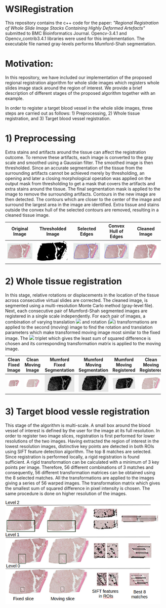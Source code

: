 # WSIRegistration

This repository contains the c++ code for the paper:
*"Regional Registration of Whole Slide Image Stacks Containing Highly Deformed Artefacts"* submitted to BMC Bioinformatics Journal. 
Opencv-3.4.1 and Opencv_contrib3.4.1 libraries were used for this implementation. 
The executable file named gray-levels performs Mumford-Shah segmentation.

# Motivation:
In this repository, we have included our implementation of the proposed regional registration algorithm for whole slide images which registers whole slides image stack around the region of interest. We provide a brief description of different stages of the proposed algorithm together with an example.

In order to register a target blood vessel in the whole slide images, three steps are carried out as follows: 1) Preprocessing, 2) Whole tissue registration, and 3) Target blood vessel registration. 

# 1) Preprocessing
Extra stains and artifacts around the tissue can affect the registration outcome. To remove these artifacts, each image is converted to the gray scale and smoothed using a Gaussian filter. The smoothed image is then thresholded. Since an accurate segmentation of the tissue from the surrounding artifacts cannot be achieved merely by thresholding, an opening and later a closing morphological operation was applied on the output mask from thresholding to get a mask that covers the artifacts and extra stains around the tissue. The final segmentation mask is applied to the image to remove the surrounding artifacts. Contours in the new image are then detected. The contours which are closer to the center of the image and surround the largest area in the image are identified. Extra tissue and stains outside the convex hull of the selected contours are removed, resulting in a cleaned tissue image. 

Original Image             |  Thresholded Image        | Selected Edges            | Convex Hull of Edges      | Cleaned Image
:-------------------------:|:-------------------------:|:-------------------------:|:-------------------------:|:-------------------------:
<img src="original.jpg" width="160"> |  <img src="thresholded.jpg" width="160">|  <img src="overlay.jpg" width="160">|  <img src="overlay_hull.jpg" width="160">|  <img src="clean.jpg" width="160">
 

# 2) Whole tissue registration
In this stage, relative rotations or displacements in the location of the tissue across consecutive virtual slides are corrected. The cleaned image, is segmented using a multi-resolution Monte Carlo method (gray-level file). Next, each consecutive pair of Mumford-Shah segmented images are registered in a single scale independently. For each pair of images, a combination of varying translation <img src="https://render.githubusercontent.com/render/math?math=(dx,dy)"> and rotation (<img src="https://render.githubusercontent.com/render/math?math=\theta">) transformations are applied to the second (moving) image to find the rotation and translation parameters which make transformed moving image most similar to the fixed image.
The <img src="https://render.githubusercontent.com/render/math?math=\{\theta, dx, dy\}"> triplet which gives the least sum of squared difference is chosen and its corresponding transformation matrix is applied to the moving image.  

 Clean Fixed Image            |  Clean Moving Image        | Mumford Fixed Segmentation            | Mumford Moving Segmentation      | Mumford Moving Registered        | Clean Moving Registered
:-------------------------:|:-------------------------:|:-------------------------:|:-------------------------:|:-----------------------:|:-------------------------:
<img src="slice1.png" width="160"> |  <img src="slice2.png" width="160">|  <img src="mumford1.png" width="160">|  <img src="mumford2.png" width="160">|  <img src="mumford2_reg.png" width="160">|  <img src="slice2_reg.png" width="160">

# 3) Target blood vessle registration
This stage of the algorithm is multi-scale. A small box around the blood vessel of interest is defined by the user for the image at its full resolution. In order to register two image slices, registration is first performed for lower resolutions of the two images. Having extracted the region of interest in the lowest resolution images, distinctive key points are detected in both ROIs using SIFT feature detection algorithm. The top 8 matches are selected. Since registration is performed locally, a rigid registration is found sufficient. A rigid transformation can be calculated with a minimum of 3 key points per image. Therefore, 56 different combinations of 3 matches and consequently, 56 different transformation matrices can be obtained using the 8 selected matches. All the transformations are applied to the images giving a series of 56 warped images. The transformation matrix which gives the smallest sum of squared difference in pixel intensity is chosen. The same procedure is done on higher resolution of the images. 
<p align="center">
<img src="target_registration.jpg" width=600>
 </p>

